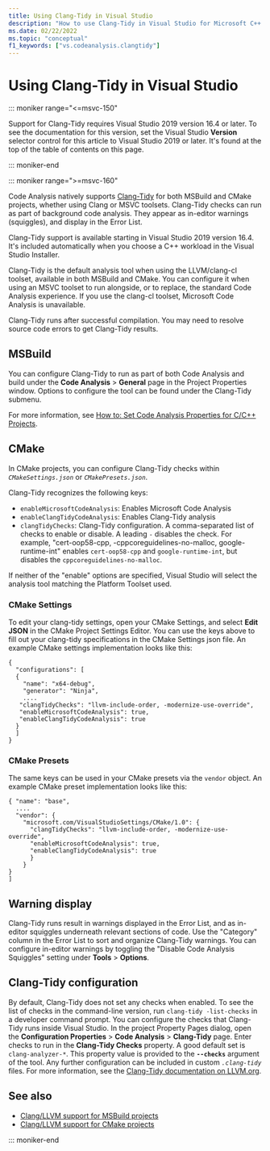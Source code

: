```yaml
---
title: Using Clang-Tidy in Visual Studio
description: "How to use Clang-Tidy in Visual Studio for Microsoft C++ code analysis."
ms.date: 02/22/2022
ms.topic: "conceptual"
f1_keywords: ["vs.codeanalysis.clangtidy"]
---
```

# Using Clang-Tidy in Visual Studio

::: moniker range="<=msvc-150"

Support for Clang-Tidy requires Visual Studio 2019 version 16.4 or later. To see the documentation for this version, set the Visual Studio **Version** selector control for this article to Visual Studio 2019 or later. It's found at the top of the table of contents on this page.

::: moniker-end

::: moniker range=">=msvc-160"

Code Analysis natively supports [Clang-Tidy](https://clang.llvm.org/extra/clang-tidy/) for both MSBuild and CMake projects, whether using Clang or MSVC toolsets. Clang-Tidy checks can run as part of background code analysis. They appear as in-editor warnings (squiggles), and display in the Error List.

Clang-Tidy support is available starting in Visual Studio 2019 version 16.4. It's included automatically when you choose a C++ workload in the Visual Studio Installer.

Clang-Tidy is the default analysis tool when using the LLVM/clang-cl toolset, available in both MSBuild and CMake. You can configure it when using an MSVC toolset to run alongside, or to replace, the standard Code Analysis experience. If you use the clang-cl toolset, Microsoft Code Analysis is unavailable.

Clang-Tidy runs after successful compilation. You may need to resolve source code errors to get Clang-Tidy results.

## MSBuild

You can configure Clang-Tidy to run as part of both Code Analysis and build under the **Code Analysis** > **General** page in the Project Properties window. Options to configure the tool can be found under the Clang-Tidy submenu.

For more information, see [How to: Set Code Analysis Properties for C/C++ Projects](../code-quality/how-to-set-code-analysis-properties-for-c-cpp-projects.md).

## CMake

In CMake projects, you can configure Clang-Tidy checks within *`CMakeSettings.json`* or *`CMakePresets.json`*. 

Clang-Tidy recognizes the following keys:

- `enableMicrosoftCodeAnalysis`: Enables Microsoft Code Analysis
- `enableClangTidyCodeAnalysis`: Enables Clang-Tidy analysis
- `clangTidyChecks`: Clang-Tidy configuration. A comma-separated list of checks to enable or disable. A leading `-` disables the check. For example, "cert-oop58-cpp, -cppcoreguidelines-no-malloc, google-runtime-int" enables `cert-oop58-cpp` and `google-runtime-int`, but disables the `cppcoreguidelines-no-malloc`.

If neither of the "enable" options are specified, Visual Studio will select the analysis tool matching the Platform Toolset used.

### CMake Settings
To edit your clang-tidy settings, open your CMake Settings, and select **Edit JSON** in the CMake Project Settings Editor. You can use the keys above to fill out your clang-tidy specifications in the CMake Settings json file. 
An example CMake settings implementation looks like this:
```
{
  "configurations": [
  {
    "name": "x64-debug",
    "generator": "Ninja",
    ....
   "clangTidyChecks": "llvm-include-order, -modernize-use-override",
   "enableMicrosoftCodeAnalysis": true,
   "enableClangTidyCodeAnalysis": true
  }
  ]
}
```

### CMake Presets
The same keys can be used in your CMake presets via the `vendor` object.
An example CMake preset implementation looks like this:
```"configurePreset": [
{ "name": "base",
  ....
  "vendor": {
    "microsoft.com/VisualStudioSettings/CMake/1.0": {
      "clangTidyChecks": "llvm-include-order, -modernize-use-override",
      "enableMicrosoftCodeAnalysis": true,
      "enableClangTidyCodeAnalysis": true
      }
    }
}
]
```

## Warning display

Clang-Tidy runs result in warnings displayed in the Error List, and as in-editor squiggles underneath relevant sections of code. Use the "Category" column in the Error List to sort and organize Clang-Tidy warnings. You can configure in-editor warnings by toggling the "Disable Code Analysis Squiggles" setting under **Tools** > **Options**.

## Clang-Tidy configuration

By default, Clang-Tidy does not set any checks when enabled. To see the list of checks in the command-line version, run `clang-tidy -list-checks` in a developer command prompt. You can configure the checks that Clang-Tidy runs inside Visual Studio. In the project Property Pages dialog, open the **Configuration Properties** > **Code Analysis** > **Clang-Tidy** page. Enter checks to run in the **Clang-Tidy Checks** property. A good default set is `clang-analyzer-*`. This property value is provided to the **`--checks`** argument of the tool. Any further configuration can be included in custom *`.clang-tidy`* files. For more information, see the [Clang-Tidy documentation on LLVM.org](https://clang.llvm.org/extra/clang-tidy/).

## See also

- [Clang/LLVM support for MSBuild projects](https://devblogs.microsoft.com/cppblog/clang-llvm-support-for-msbuild-projects/)
- [Clang/LLVM support for CMake projects](https://devblogs.microsoft.com/cppblog/visual-studio-cmake-support-clang-llvm-cmake-3-14-vcpkg-and-performance-improvements/)

::: moniker-end
